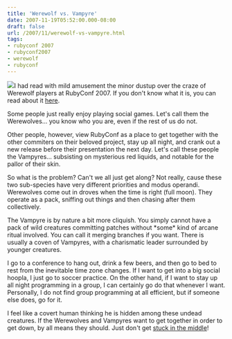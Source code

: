 ```yaml
---
title: 'Werewolf vs. Vampyre'
date: 2007-11-19T05:52:00.000-08:00
draft: false
url: /2007/11/werewolf-vs-vampyre.html
tags: 
- rubyconf 2007
- rubyconf2007
- werewolf
- rubyconf
---
```


[![](http://www.bittercinema.com/images/Werewolf-vs-Vampire-Woman,-.jpg)](http://www.bittercinema.com/images/Werewolf-vs-Vampire-Woman,-.jpg)I had read with mild amusement the minor dustup over the craze of Werewolf players at RubyConf 2007. If you don't know what it is, you can read about it [here](http://headius.blogspot.com/2007/11/is-werewolf-killing-conference-hackfest.html).  
  
Some people just really enjoy playing social games. Let's call them the Werewolves... you know who you are, even if the rest of us do not.  
  
Other people, however, view RubyConf as a place to get together with the other commiters on their beloved project, stay up all night, and crank out a new release before their presentation the next day. Let's call these people the Vampyres... subsisting on mysterious red liquids, and notable for the pallor of their skin.  
  
So what is the problem? Can't we all just get along? Not really, cause these two sub-species have very different priorities and modus operandi. Werewolves come out in droves when the time is right (full moon). They operate as a pack, sniffing out things and then chasing after them collectively.  
  
The Vampyre is by nature a bit more cliquish. You simply cannot have a pack of wild creatures committing patches without \*some\* kind of arcane ritual involved. You can call it merging branches if you want. There is usually a coven of Vampyres, with a charismatic leader surrounded by younger creatures.  
  
I go to a conference to hang out, drink a few beers, and then go to bed to rest from the inevitable time zone changes. If I want to get into a big social hoopla, I just go to soccer practice. On the other hand, if I want to stay up all night programming in a group, I can certainly go do that whenever I want. Personally, I do not find group programming at all efficient, but if someone else does, go for it.  
  
I feel like a covert human thinking he is hidden among these undead creatures. If the Werewolves and Vampyres want to get together in order to get down, by all means they should. Just don't get [stuck in the middle](http://www.imdb.com/title/tt0116367/)!